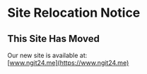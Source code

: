 # Site Relocation Notice

## This Site Has Moved

Our new site is available at:  
[www.ngit24.me](https://www.ngit24.me)

